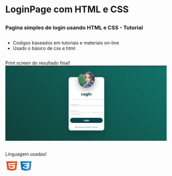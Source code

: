 # LoginPage com HTML e CSS
##
### Pagina simples de login usando HTML e CSS - Tutorial
##
- Codigos baseados em tutoriais e materiais on-line
- Usado o básico de css e html
##
Print screen do resultado final!
![alt text](https://github.com/amarcossousa/LoginPage_HTML-CSS/blob/0982be0827981444ccc61b72459a2e47d4f3ab25/public/static/img/Captura%20de%20tela%20de%202022-06-22%2015-27-21.png)
##
Linguagem usadas!
<div>
<img align="center" alt="marcos-HTML" height="30" width="40" src="https://raw.githubusercontent.com/devicons/devicon/master/icons/html5/html5-original.svg">
<img align="center" alt="marcos-CSS" height="30" width="40" src="https://raw.githubusercontent.com/devicons/devicon/master/icons/css3/css3-original.svg">
</div>
